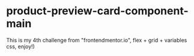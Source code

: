 # product-preview-card-component-main
This is my 4th challenge from "frontendmentor.io", flex + grid + variables css, enjoy!)
